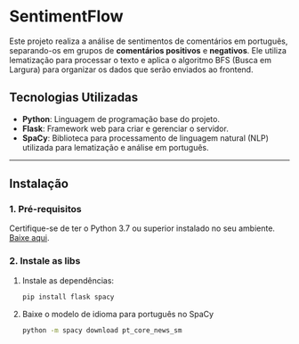# SentimentFlow

Este projeto realiza a análise de sentimentos de comentários em português, separando-os em grupos de **comentários positivos** e **negativos**. Ele utiliza lematização para processar o texto e aplica o algoritmo BFS (Busca em Largura) para organizar os dados que serão enviados ao frontend.

## Tecnologias Utilizadas

- **Python**: Linguagem de programação base do projeto.
- **Flask**: Framework web para criar e gerenciar o servidor.
- **SpaCy**: Biblioteca para processamento de linguagem natural (NLP) utilizada para lematização e análise em português.

---

## Instalação

### 1. Pré-requisitos
Certifique-se de ter o Python 3.7 ou superior instalado no seu ambiente. [Baixe aqui](https://www.python.org/downloads/).

### 2. Instale as libs
1. Instale as dependências:
   ```bash
   pip install flask spacy
   ```
2. Baixe o modelo de idioma para português no SpaCy
   ```bash
   python -m spacy download pt_core_news_sm
   ```
   
